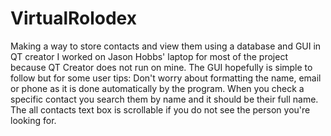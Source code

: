 # VirtualRolodex
Making a way to store contacts and view them using a database and GUI in QT creator
I worked on Jason Hobbs' laptop for most of the project because QT Creator does not run on mine.
The GUI hopefully is simple to follow but for some user tips:
Don't worry about formatting the name, email or phone as it is done automatically by the program.
When you check a specific contact you search them by name and it should be their full name.
The all contacts text box is scrollable if you do not see the person you're looking for.
